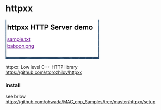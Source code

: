 httpxx
===============

<img src="https://raw.githubusercontent.com/ohwada/MAC_cpp_Samples/master/httpxx/screenshots/http_server.png" width="300" />

httpxx: 
 Low level C++ HTTP library  
https://github.com/storozhilov/httpxx


###  install 
see brlow
https://github.com/ohwada/MAC_cpp_Samples/tree/master/httpxx/setup  
